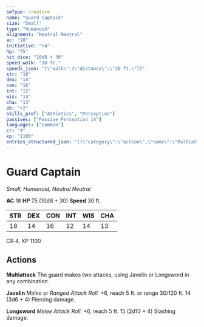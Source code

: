 ```yaml
---
smType: creature
name: "Guard Captain"
size: "Small"
type: "Humanoid"
alignment: "Neutral Neutral"
ac: "18"
initiative: "+4"
hp: "75"
hit_dice: "10d8 + 30"
speed_walk: "30 ft."
speeds_json: "{\"walk\":{\"distance\":\"30 ft.\"}}"
str: "18"
dex: "14"
con: "16"
int: "12"
wis: "14"
cha: "13"
pb: "+2"
skills_prof: ["Athletics", "Perception"]
passives: ["Passive Perception 14"]
languages: ["Common"]
cr: "4"
xp: "1100"
entries_structured_json: "[{\"category\":\"action\",\"name\":\"Multiattack\",\"text\":\"The guard makes two attacks, using Javelin or Longsword in any combination.\"},{\"category\":\"action\",\"name\":\"Javelin\",\"text\":\"*Melee or Ranged Attack Roll:* +6, reach 5 ft. or range 30/120 ft. 14 (3d6 + 4) Piercing damage.\",\"damage\":\"14 (3d6 + 4) Piercing\"},{\"category\":\"action\",\"name\":\"Longsword\",\"text\":\"*Melee Attack Roll:* +6, reach 5 ft. 15 (2d10 + 4) Slashing damage.\",\"kind\":\"Melee Attack Roll\",\"to_hit\":\"+6\",\"range\":\"5 ft\",\"damage\":\"15 (2d10 + 4) Slashing\"}]"
---
```


# Guard Captain
*Small, Humanoid, Neutral Neutral*

**AC** 18
**HP** 75 (10d8 + 30)
**Speed** 30 ft.

| STR | DEX | CON | INT | WIS | CHA |
| --- | --- | --- | --- | --- | --- |
| 18 | 14 | 16 | 12 | 14 | 13 |

CR 4, XP 1100

## Actions

**Multiattack**
The guard makes two attacks, using Javelin or Longsword in any combination.

**Javelin**
*Melee or Ranged Attack Roll:* +6, reach 5 ft. or range 30/120 ft. 14 (3d6 + 4) Piercing damage.

**Longsword**
*Melee Attack Roll:* +6, reach 5 ft. 15 (2d10 + 4) Slashing damage.
